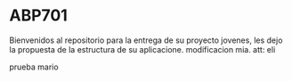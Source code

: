# ABP701
Bienvenidos al repositorio para la entrega de su proyecto jovenes, les dejo la propuesta de la estructura de su aplicacione.
 modificacion mia.
 att: eli

 prueba mario